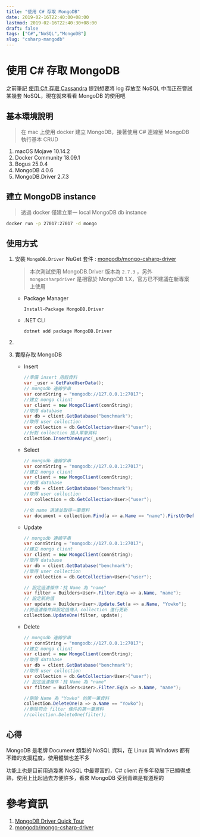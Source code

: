 ```yaml
---
title: "使用 C# 存取 MongoDB"
date: 2019-02-16T22:40:00+08:00
lastmod: 2019-02-16T22:40:30+08:00
draft: false
tags: ["C#","NoSQL","MongoDB"]
slug: "csharp-mangodb"
---
```

# 使用 C# 存取 MongoDB

之前筆記 [使用 C# 存取 Cassandra](https://blog.yokwo.com/csharp-cassandra) 提到想要將 log 存放至 NoSQL 中而正在嘗試某幾套 NoSQL，現在就來看看 MongoDB 的使用吧

## 基本環境說明

> 在 mac 上使用 docker 建立 MongoDB，接著使用 C# 連線至 MongoDB 執行基本 CRUD

1. macOS Mojave 10.14.2
2. Docker Community 18.09.1
3. Bogus 25.0.4
4. MongoDB 4.0.6
5. MongoDB.Driver 2.7.3

## 建立 MongoDB instance

> 透過 docker 僅建立單一 local MongoDB db instance

```bash
docker run -p 27017:27017 -d mongo
```

## 使用方式

1. 安裝 `MongoDB.Driver` NuGet 套件 : [mongodb/mongo-csharp-driver](https://github.com/mongodb/mongo-csharp-driver)

    > 本次測試使用 MongoDB.Driver 版本為 `2.7.3` ，另外 `mongocsharpdriver` 是相容於 MongoDB 1.X，官方已不建議在新專案上使用

    - Package Manager
    
        ```
        Install-Package MongoDB.Driver
        ```
    
    - .NET CLI

        ```
        dotnet add package MongoDB.Driver 
        ```
2. 
3. 實際存取 MongoDB

    - Insert

        ```cs
        //準備 insert 用假資料
        var _user = GetFakeUserData();
        // mongodb 連線字串
        var connString = "mongodb://127.0.0.1:27017";
        //建立 mongo client
        var client = new MongoClient(connString);
        //取得 database
        var db = client.GetDatabase("benchmark");
        //取得 user collection
        var collection = db.GetCollection<User>("user");
        //針對 collection 插入單筆資料
        collection.InsertOneAsync(_user);
        ```

    - Select

        ```cs
        // mongodb 連線字串
        var connString = "mongodb://127.0.0.1:27017";
        //建立 mongo client
        var client = new MongoClient(connString);
        //取得 database
        var db = client.GetDatabase("benchmark");
        //取得 user collection
        var collection = db.GetCollection<User>("user");
        
	    //依 name 過濾並取得一筆資料
	    var document = collection.Find(a => a.Name == "name").FirstOrDefault();
        ```
    
    - Update
    
        ```cs
        // mongodb 連線字串
        var connString = "mongodb://127.0.0.1:27017";
        //建立 mongo client
        var client = new MongoClient(connString);
        //取得 database
        var db = client.GetDatabase("benchmark");
        //取得 user collection
        var collection = db.GetCollection<User>("user");
        
        // 設定過濾條件：找 Name 為 "name"
        var filter = Builders<User>.Filter.Eq(a => a.Name, "name");
        // 設定新的值
        var update = Builders<User>.Update.Set(a => a.Name, "Yowko");
        //將過濾條件與設定值傳入 collection 進行更新
        collection.UpdateOne(filter, update);
        ```
    - Delete

        ```cs
        // mongodb 連線字串
        var connString = "mongodb://127.0.0.1:27017";
        //建立 mongo client
        var client = new MongoClient(connString);
        //取得 database
        var db = client.GetDatabase("benchmark");
        //取得 user collection
        var collection = db.GetCollection<User>("user");
        // 設定過濾條件：找 Name 為 "name"
        var filter = Builders<User>.Filter.Eq(a => a.Name, "name");
        
        //刪除 Name 為 "Yowko" 的第一筆資料
        collection.DeleteOne(a => a.Name == "Yowko");
        //刪除符合 filter 條件的第一筆資料
        //collection.DeleteOne(filter);
        ```

## 心得
MongoDB 是老牌 Document 類型的 NoSQL 資料，在 Linux 與 Windows 都有不錯的支援程度，使用體驗也差不多

功能上也是目前用過幾套 NoSQL 中最豐富的，C# client 在多年發展下已顯得成熟，使用上比起過去方便許多，看來 MongoDB 受到青睞是有道理的


# 參考資訊
1. [MongoDB Driver Quick Tour](http://mongodb.github.io/mongo-csharp-driver/2.7/getting_started/quick_tour/)
2. [mongodb/mongo-csharp-driver](https://github.com/mongodb/mongo-csharp-driver)
